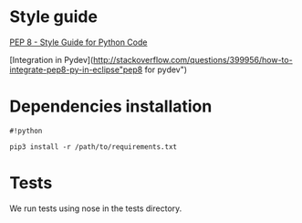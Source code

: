 # Style guide #
[PEP 8 - Style Guide for Python Code](https://www.python.org/dev/peps/pep-0008/ "pep8")

[Integration in Pydev](http://stackoverflow.com/questions/399956/how-to-integrate-pep8-py-in-eclipse"pep8 for pydev")

# Dependencies installation #
```
#!python

pip3 install -r /path/to/requirements.txt
```

# Tests #
We run tests using nose in the tests directory.